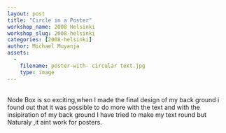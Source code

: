 ```yaml
---
layout: post
title: "Circle in a Poster"
workshop_name: 2008 Helsinki 
workshop_slug: 2008-helsinki
categories: [2008-helsinki]
author: Michael Muyanja
assets:
  -
    filename: poster-with- circular text.jpg
    type: image
---
```

<div>
<br />
</div>
<div>
Node Box is so exciting,when I made the final design of my back ground i found out that it was possible to do more with the text and with the insipiration of my back ground I have tried to make my text round but Naturaly ,it aint work for posters.
</div>

